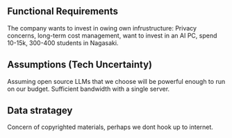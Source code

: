 ## Functional Requirements

The company wants to invest in owing own infrustructure: Privacy concerns, long-term cost management, want to invest in an AI PC, spend 10-15k, 300-400 students in Nagasaki. 

## Assumptions (Tech Uncertainty)

Assuming open source LLMs that we choose will be powerful enough to run on our budget. Sufficient bandwidth with a single server. 

## Data stratagey

Concern of copyrighted materials, perhaps we dont hook up to internet. 